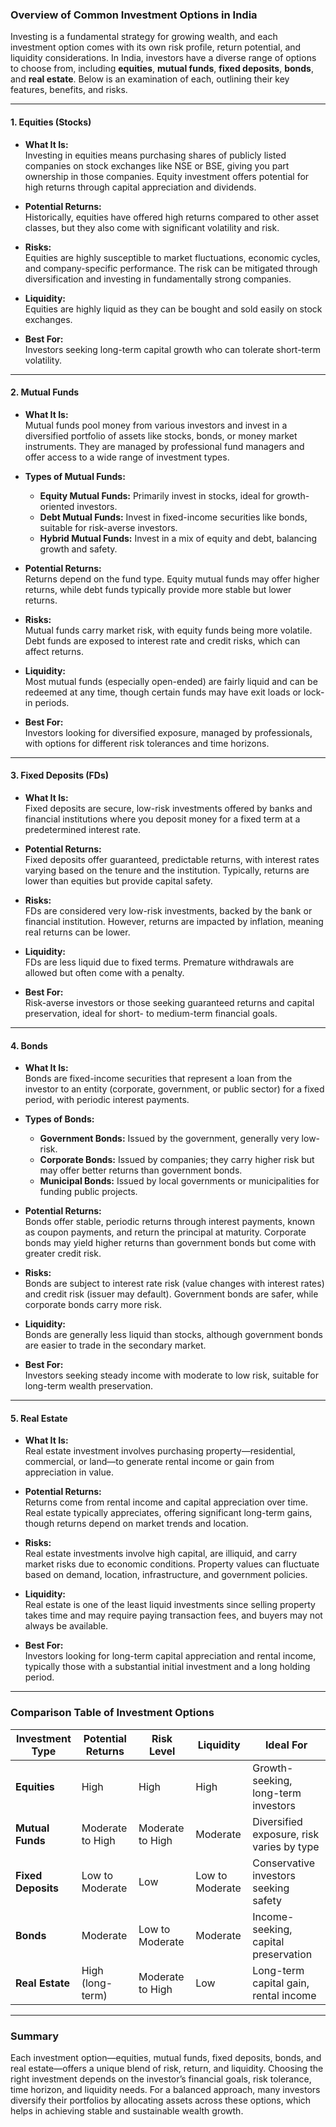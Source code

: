 ### Overview of Common Investment Options in India

Investing is a fundamental strategy for growing wealth, and each investment option comes with its own risk profile, return potential, and liquidity considerations. In India, investors have a diverse range of options to choose from, including **equities**, **mutual funds**, **fixed deposits**, **bonds**, and **real estate**. Below is an examination of each, outlining their key features, benefits, and risks.

---

#### 1. **Equities (Stocks)**

   - **What It Is:**  
     Investing in equities means purchasing shares of publicly listed companies on stock exchanges like NSE or BSE, giving you part ownership in those companies. Equity investment offers potential for high returns through capital appreciation and dividends.

   - **Potential Returns:**  
     Historically, equities have offered high returns compared to other asset classes, but they also come with significant volatility and risk.

   - **Risks:**  
     Equities are highly susceptible to market fluctuations, economic cycles, and company-specific performance. The risk can be mitigated through diversification and investing in fundamentally strong companies.

   - **Liquidity:**  
     Equities are highly liquid as they can be bought and sold easily on stock exchanges.

   - **Best For:**  
     Investors seeking long-term capital growth who can tolerate short-term volatility.

---

#### 2. **Mutual Funds**

   - **What It Is:**  
     Mutual funds pool money from various investors and invest in a diversified portfolio of assets like stocks, bonds, or money market instruments. They are managed by professional fund managers and offer access to a wide range of investment types.

   - **Types of Mutual Funds:**  
     - **Equity Mutual Funds:** Primarily invest in stocks, ideal for growth-oriented investors.
     - **Debt Mutual Funds:** Invest in fixed-income securities like bonds, suitable for risk-averse investors.
     - **Hybrid Mutual Funds:** Invest in a mix of equity and debt, balancing growth and safety.

   - **Potential Returns:**  
     Returns depend on the fund type. Equity mutual funds may offer higher returns, while debt funds typically provide more stable but lower returns.

   - **Risks:**  
     Mutual funds carry market risk, with equity funds being more volatile. Debt funds are exposed to interest rate and credit risks, which can affect returns.

   - **Liquidity:**  
     Most mutual funds (especially open-ended) are fairly liquid and can be redeemed at any time, though certain funds may have exit loads or lock-in periods.

   - **Best For:**  
     Investors looking for diversified exposure, managed by professionals, with options for different risk tolerances and time horizons.

---

#### 3. **Fixed Deposits (FDs)**

   - **What It Is:**  
     Fixed deposits are secure, low-risk investments offered by banks and financial institutions where you deposit money for a fixed term at a predetermined interest rate.

   - **Potential Returns:**  
     Fixed deposits offer guaranteed, predictable returns, with interest rates varying based on the tenure and the institution. Typically, returns are lower than equities but provide capital safety.

   - **Risks:**  
     FDs are considered very low-risk investments, backed by the bank or financial institution. However, returns are impacted by inflation, meaning real returns can be lower.

   - **Liquidity:**  
     FDs are less liquid due to fixed terms. Premature withdrawals are allowed but often come with a penalty.

   - **Best For:**  
     Risk-averse investors or those seeking guaranteed returns and capital preservation, ideal for short- to medium-term financial goals.

---

#### 4. **Bonds**

   - **What It Is:**  
     Bonds are fixed-income securities that represent a loan from the investor to an entity (corporate, government, or public sector) for a fixed period, with periodic interest payments.

   - **Types of Bonds:**  
     - **Government Bonds:** Issued by the government, generally very low-risk.
     - **Corporate Bonds:** Issued by companies; they carry higher risk but may offer better returns than government bonds.
     - **Municipal Bonds:** Issued by local governments or municipalities for funding public projects.

   - **Potential Returns:**  
     Bonds offer stable, periodic returns through interest payments, known as coupon payments, and return the principal at maturity. Corporate bonds may yield higher returns than government bonds but come with greater credit risk.

   - **Risks:**  
     Bonds are subject to interest rate risk (value changes with interest rates) and credit risk (issuer may default). Government bonds are safer, while corporate bonds carry more risk.

   - **Liquidity:**  
     Bonds are generally less liquid than stocks, although government bonds are easier to trade in the secondary market.

   - **Best For:**  
     Investors seeking steady income with moderate to low risk, suitable for long-term wealth preservation.

---

#### 5. **Real Estate**

   - **What It Is:**  
     Real estate investment involves purchasing property—residential, commercial, or land—to generate rental income or gain from appreciation in value.

   - **Potential Returns:**  
     Returns come from rental income and capital appreciation over time. Real estate typically appreciates, offering significant long-term gains, though returns depend on market trends and location.

   - **Risks:**  
     Real estate investments involve high capital, are illiquid, and carry market risks due to economic conditions. Property values can fluctuate based on demand, location, infrastructure, and government policies.

   - **Liquidity:**  
     Real estate is one of the least liquid investments since selling property takes time and may require paying transaction fees, and buyers may not always be available.

   - **Best For:**  
     Investors looking for long-term capital appreciation and rental income, typically those with a substantial initial investment and a long holding period.

---

### Comparison Table of Investment Options

| Investment Type  | Potential Returns | Risk Level     | Liquidity       | Ideal For                              |
|------------------|-------------------|----------------|-----------------|----------------------------------------|
| **Equities**     | High              | High           | High            | Growth-seeking, long-term investors    |
| **Mutual Funds** | Moderate to High  | Moderate to High | Moderate       | Diversified exposure, risk varies by type |
| **Fixed Deposits** | Low to Moderate | Low            | Low to Moderate | Conservative investors seeking safety  |
| **Bonds**        | Moderate          | Low to Moderate | Moderate       | Income-seeking, capital preservation   |
| **Real Estate**  | High (long-term)  | Moderate to High | Low            | Long-term capital gain, rental income  |

---

### Summary

Each investment option—equities, mutual funds, fixed deposits, bonds, and real estate—offers a unique blend of risk, return, and liquidity. Choosing the right investment depends on the investor’s financial goals, risk tolerance, time horizon, and liquidity needs. For a balanced approach, many investors diversify their portfolios by allocating assets across these options, which helps in achieving stable and sustainable wealth growth.